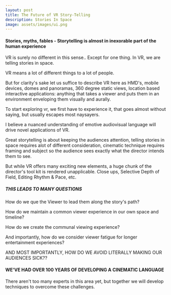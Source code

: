 ```yaml
---
layout: post
title: The Future of VR Story-Telling 
description: Stories In Space
image: assets/images/ui.png
---
```



#### Stories, myths, fables - Storytelling is almost in inexorable part of the human experience
VR is surely no different in this sense.. Except for one thing. In VR, we are telling stories in space.

VR means a lot of different things to a lot of people.

But for clarity's sake let us suffice to describe VR here as HMD's, mobile devices, domes and panoramas, 360 degree static views, location based interactive applications: anything that takes a viewer and puts them in an environment enveloping them visually and aurally.

To start exploring vr, we first have to experience it, that goes almost without saying, but usually escapes most naysayers.

I believe a nuanced understanding of emotive audiovisual language will drive novel applications of VR.

Great storytelling is about keeping the audiences attention, 
telling stories in space requires alot of different consideration, 
cinematic technique requires framing and subject so the audience sees exactly what the director intends them to see.

But while VR offers many exciting new elements, a huge chunk of the director's tool kit is rendered unapplicable. 
Close ups, Selective Depth of Field, Editing Rhythm & Pace, etc.

##### THIS LEADS TO MANY QUESTIONS
How do we que the Viewer to lead them along the story's path?

How do we maintain a common viewer experience in our own space and timeline?

How do we create the communal viewing experience?

And importantly, how do we consider viewer fatigue for longer entertainment experiences?

AND MOST IMPORTANTLY, HOW DO WE AVOID LITERALLY MAKING OUR AUDIENCES SICK??


#### WE'VE HAD OVER 100 YEARS OF DEVELOPING A CINEMATIC LANGUAGE
There aren't too many experts in this area yet, but together we will develop techniques to overcome these challenges.